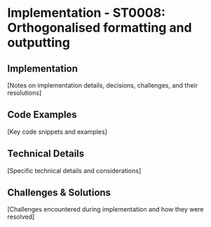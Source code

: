 # Implementation - ST0008: Orthogonalised formatting and outputting

## Implementation

[Notes on implementation details, decisions, challenges, and their resolutions]

## Code Examples

[Key code snippets and examples]

## Technical Details

[Specific technical details and considerations]

## Challenges & Solutions

[Challenges encountered during implementation and how they were resolved]